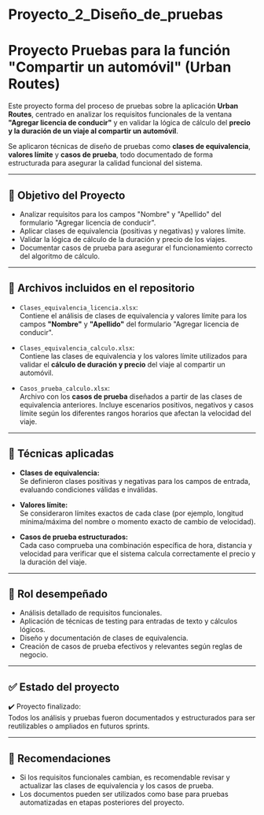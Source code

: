 # Proyecto_2_Diseño_de_pruebas
# Proyecto Pruebas para la función "Compartir un automóvil" (Urban Routes)

Este proyecto forma del proceso de pruebas sobre la aplicación **Urban Routes**, centrado en analizar los requisitos funcionales de la ventana **"Agregar licencia de conducir"** y en validar la lógica de cálculo del **precio y la duración de un viaje al compartir un automóvil**.

Se aplicaron técnicas de diseño de pruebas como **clases de equivalencia**, **valores límite** y **casos de prueba**, todo documentado de forma estructurada para asegurar la calidad funcional del sistema.

---

## 🎯 Objetivo del Proyecto

- Analizar requisitos para los campos "Nombre" y "Apellido" del formulario "Agregar licencia de conducir".
- Aplicar clases de equivalencia (positivas y negativas) y valores límite.
- Validar la lógica de cálculo de la duración y precio de los viajes.
- Documentar casos de prueba para asegurar el funcionamiento correcto del algoritmo de cálculo.

---

## 📁 Archivos incluidos en el repositorio

- `Clases_equivalencia_licencia.xlsx`:  
  Contiene el análisis de clases de equivalencia y valores límite para los campos **"Nombre"** y **"Apellido"** del formulario "Agregar licencia de conducir".

- `Clases_equivalencia_calculo.xlsx`:  
  Contiene las clases de equivalencia y los valores límite utilizados para validar el **cálculo de duración y precio** del viaje al compartir un automóvil.

- `Casos_prueba_calculo.xlsx`:  
  Archivo con los **casos de prueba** diseñados a partir de las clases de equivalencia anteriores. Incluye escenarios positivos, negativos y casos límite según los diferentes rangos horarios que afectan la velocidad del viaje.

---

## 🧪 Técnicas aplicadas

- **Clases de equivalencia:**  
  Se definieron clases positivas y negativas para los campos de entrada, evaluando condiciones válidas e inválidas.

- **Valores límite:**  
  Se consideraron límites exactos de cada clase (por ejemplo, longitud mínima/máxima del nombre o momento exacto de cambio de velocidad).

- **Casos de prueba estructurados:**  
  Cada caso comprueba una combinación específica de hora, distancia y velocidad para verificar que el sistema calcula correctamente el precio y la duración del viaje.

---

## 💼 Rol desempeñado

- Análisis detallado de requisitos funcionales.
- Aplicación de técnicas de testing para entradas de texto y cálculos lógicos.
- Diseño y documentación de clases de equivalencia.
- Creación de casos de prueba efectivos y relevantes según reglas de negocio.

---

## ✅ Estado del proyecto

✔️ Proyecto finalizado:  
Todos los análisis y pruebas fueron documentados y estructurados para ser reutilizables o ampliados en futuros sprints.

---

## 📎 Recomendaciones

- Si los requisitos funcionales cambian, es recomendable revisar y actualizar las clases de equivalencia y los casos de prueba.
- Los documentos pueden ser utilizados como base para pruebas automatizadas en etapas posteriores del proyecto.

